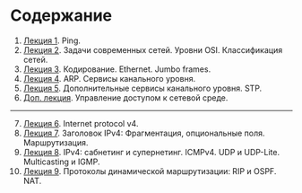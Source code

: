 # Содержание

1. [Лекция 1](Lection-01.md). Ping.
2. [Лекция 2](Lection-02.md). Задачи современных сетей. Уровни OSI. Классификация сетей.
3. [Лекция 3](Lection-03.md). Кодирование. Ethernet. Jumbo frames.
4. [Лекция 4](Lection-04.md). ARP. Сервисы канального уровня.
5. [Лекция 5](Lection-05.md). Дополнительные сервисы канального уровня. STP.
6. [Доп. лекция](Lection-05a.md). Управление доступом к сетевой среде.
---
7. [Лекция 6](Lection-06.md). Internet protocol v4.
8. [Лекция 7](Lection-07.md). Заголовок IPv4: Фрагментация, опциональные поля. Маршрутизация.
9. [Лекция 8](Lection-08.md). IPv4: сабнетинг и супернетинг. ICMPv4. UDP и UDP-Lite. Multicasting и IGMP.
10. [Лекция 9](Lection-09.md). Протоколы динамической маршрутизации: RIP и OSPF. NAT.
